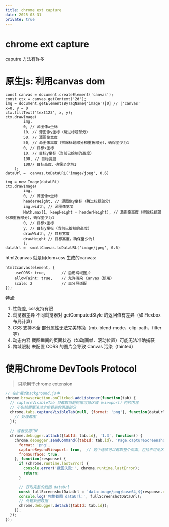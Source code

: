 ```yaml
---
title: chrome ext capture
date: 2025-03-31
private: true
---
```

# chrome ext capture
caputre 方法有许多

# 原生js: 利用canvas dom
    const canvas = document.createElement('canvas');
    const ctx = canvas.getContext('2d');
    img = document.getElementsByTagName('image')[0] // |'canvas'
    x=0, y = 0
    ctx.fillText('text123', x, y);
    ctx.drawImage(
            img,
            0, // 源图像x坐标
            10, // 源图像y坐标（跳过标题部分）
            50, // 源图像宽度
            50, // 源图像高度（排除标题部分和重叠部分），确保至少为1
            0, // 目标x坐标
            10, // 目标y坐标（当前已绘制的高度）
            100, // 目标宽度
            100// 目标高度，确保至少为1
        );
    dataUrl =  canvas.toDataURL('image/jpeg', 0.6)

    img = new Image(dataURL) 
    ctx.drawImage(
            img,
            0, // 源图像x坐标
            headerHeight, // 源图像y坐标（跳过标题部分）
            img.width, // 源图像宽度
            Math.max(1, keepHeight - headerHeight), // 源图像高度（排除标题部分和重叠部分），确保至少为1
            0, // 目标x坐标
            y, // 目标y坐标（当前已绘制的高度）
            drawWidth, // 目标宽度
            drawHeight // 目标高度，确保至少为1
            );
    dataUrl =  smallCanvas.toDataURL('image/jpeg', 0.6)

html2canvas 就是用dom+css 生成的canvas: 

    html2canvas(element, {
        useCORS: true,       // 启用跨域图片
        allowTaint: true,    // 允许污染 Canvas（慎用）
        scale: 2             // 高分屏适配
    });

特点:
1. 性能差, css支持有限
1. 浏览器差异	不同浏览器对 getComputedStyle 的返回值有差异（如 Flexbox 布局计算）
2. CSS 支持不全	部分属性无法完美转换（mix-blend-mode、clip-path、filter 等）
3. 动态内容	截图瞬间的页面状态（如动画帧、滚动位置）可能无法准确捕获
4. 跨域限制	未配置 CORS 的图片会导致 Canvas 污染（tainted）

# 使用Chrome DevTools Protocol
> 只能用于chrome extension
```js
// 在扩展的background.js中
chrome.browserAction.onClicked.addListener(function(tab) {
  // captureVisibleTab 只截取当前视窗可见区域（viewport）内的内容
  // 不包括需要滚动才能看到的页面部分
  chrome.tabs.captureVisibleTab(null, {format: 'png'}, function(dataUrl) {
    // 处理截图
  });
  
  // 或者使用CDP
  chrome.debugger.attach({tabId: tab.id}, '1.3', function() {
    chrome.debugger.sendCommand({tabId: tab.id}, 'Page.captureScreenshot', {
      format: 'png',
      captureBeyondViewport: true,  // 这个选项可以截取整个页面，包括不可见区域
      fromSurface: true,
    }, function(response) {
      if (chrome.runtime.lastError) {
        console.error('截图失败:', chrome.runtime.lastError);
        return;
      }

      // 获取完整的截图 dataUrl
      const fullScreenshotDataUrl = `data:image/png;base64,${response.data}`;
      console.log('完整截图 dataUrl:', fullScreenshotDataUrl);
      // 处理截图数据
      chrome.debugger.detach({tabId: tab.id});
    });
  });
});
```